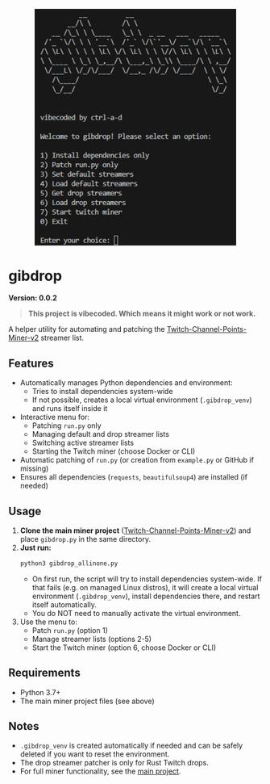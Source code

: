<p align="center">
  <img src="assets/CLI.png" alt="gibdrop CLI logo" width="400"/>
</p>

# gibdrop

**Version: 0.0.2**

> **This project is vibecoded. Which means it might work or not work.**

A helper utility for automating and patching the [Twitch-Channel-Points-Miner-v2](https://github.com/rdavydov/Twitch-Channel-Points-Miner-v2) streamer list.

## Features
- Automatically manages Python dependencies and environment:
  - Tries to install dependencies system-wide
  - If not possible, creates a local virtual environment (`.gibdrop_venv`) and runs itself inside it
- Interactive menu for:
  - Patching `run.py` only
  - Managing default and drop streamer lists
  - Switching active streamer lists
  - Starting the Twitch miner (choose Docker or CLI)
- Automatic patching of `run.py` (or creation from `example.py` or GitHub if missing)
- Ensures all dependencies (`requests`, `beautifulsoup4`) are installed (if needed)

## Usage
1. **Clone the main miner project** ([Twitch-Channel-Points-Miner-v2](https://github.com/rdavydov/Twitch-Channel-Points-Miner-v2)) and place `gibdrop.py` in the same directory.
2. **Just run:**
   ```bash
   python3 gibdrop_allinone.py
   ```
   - On first run, the script will try to install dependencies system-wide. If that fails (e.g. on managed Linux distros), it will create a local virtual environment (`.gibdrop_venv`), install dependencies there, and restart itself automatically.
   - You do NOT need to manually activate the virtual environment.
3. Use the menu to:
   - Patch `run.py` (option 1)
   - Manage streamer lists (options 2-5)
   - Start the Twitch miner (option 6, choose Docker or CLI)

## Requirements
- Python 3.7+
- The main miner project files (see above)

## Notes
- `.gibdrop_venv` is created automatically if needed and can be safely deleted if you want to reset the environment.
- The drop streamer patcher is only for Rust Twitch drops.
- For full miner functionality, see the [main project](https://github.com/rdavydov/Twitch-Channel-Points-Miner-v2).

